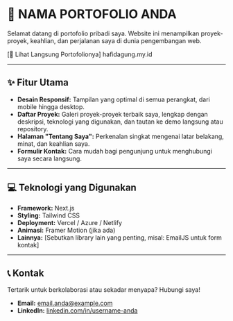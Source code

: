 # 🚀 NAMA PORTOFOLIO ANDA

Selamat datang di portofolio pribadi saya. Website ini menampilkan proyek-proyek, keahlian, dan perjalanan saya di dunia pengembangan web.

[🔗 Lihat Langsung Portofolionya]
hafidagung.my.id

---

## ✨ Fitur Utama

* **Desain Responsif:** Tampilan yang optimal di semua perangkat, dari mobile hingga desktop.
* **Daftar Proyek:** Galeri proyek-proyek terbaik saya, lengkap dengan deskripsi, teknologi yang digunakan, dan tautan ke demo langsung atau repository.
* **Halaman "Tentang Saya":** Perkenalan singkat mengenai latar belakang, minat, dan keahlian saya.
* **Formulir Kontak:** Cara mudah bagi pengunjung untuk menghubungi saya secara langsung.

---

## 💻 Teknologi yang Digunakan

* **Framework:** Next.js
* **Styling:** Tailwind CSS
* **Deployment:** Vercel / Azure / Netlify
* **Animasi:** Framer Motion (jika ada)
* **Lainnya:** [Sebutkan library lain yang penting, misal: EmailJS untuk form kontak]

---

## 📞 Kontak

Tertarik untuk berkolaborasi atau sekadar menyapa? Hubungi saya!

* **Email:** email.anda@example.com
* **LinkedIn:** [linkedin.com/in/username-anda](https://linkedin.com/in/username-anda)